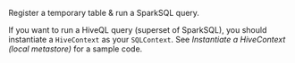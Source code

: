 Register a temporary table & run a SparkSQL query.

If you want to run a HiveQL query (superset of SparkSQL),
you should instantiate a `HiveContext` as your `SQLContext`.
See _Instantiate a HiveContext (local metastore)_ for a sample code.